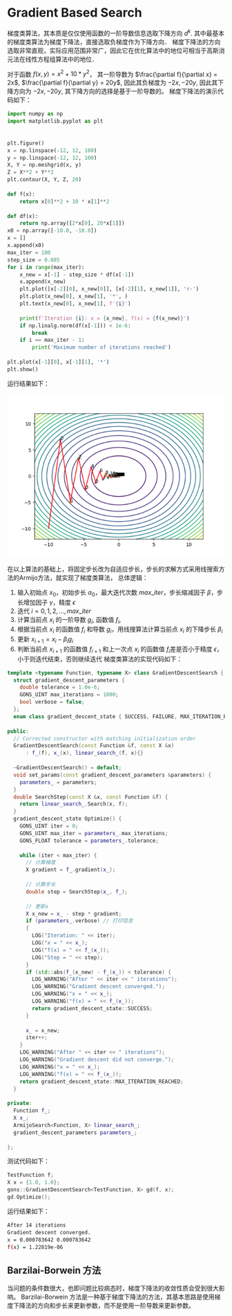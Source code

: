 # Gradient Based Search

梯度类算法，其本质是仅仅使用函数的一阶导数信息选取下降方向 $d^k$. 其中最基本的梯度类算法为梯度下降法，直接选取负梯度作为下降方向．
梯度下降法的方向选取非常直观，实际应用范围非常广，因此它在优化算法中的地位可相当于高斯消元法在线性方程组算法中的地位．


对于函数 $f(x, y) = x^2 + 10*y^2$， 其一阶导数为 $\frac{\partial f}{\partial x} = 2x$, $\frac{\partial f}{\partial y} = 20y$, 因此其负梯度为 $-2x, -20y$, 因此其下降方向为 $-2x, -20y$, 其下降方向的选择是基于一阶导数的。
梯度下降法的演示代码如下：
```python
import numpy as np
import matplotlib.pyplot as plt


plt.figure()
x = np.linspace(-12, 12, 100)
y = np.linspace(-12, 12, 100)
X, Y = np.meshgrid(x, y)
Z = X**2 + Y**2
plt.contour(X, Y, Z, 20)

def f(x):
    return x[0]**2 + 10 * x[1]**2
    
def df(x):
    return np.array([2*x[0], 20*x[1]])
x0 = np.array([-10.0, -10.0])
x = []
x.append(x0)
max_iter = 100
step_size = 0.085
for i in range(max_iter):
    x_new = x[-1] - step_size * df(x[-1])
    x.append(x_new)
    plt.plot([x[-2][0], x_new[0]], [x[-2][1], x_new[1]], 'r-')
    plt.plot(x_new[0], x_new[1], '*', )
    plt.text(x_new[0], x_new[1], f'{i}')

    print(f'Iteration {i}: x = {x_new}, f(x) = {f(x_new)}')
    if np.linalg.norm(df(x[-1])) < 1e-6:
        break
    if i == max_iter - 1:
        print('Maximum number of iterations reached')
    
plt.plot(x[-1][0], x[-1][1], '*')
plt.show()
```
运行结果如下：

![](./pics/gradient_py.png)

在以上算法的基础上，将固定步长改为自适应步长，步长的求解方式采用线搜索方法的Armijo方法，就实现了梯度类算法，
总体逻辑：
1. 输入初始点 $x_0$，初始步长 $\alpha_0$，最大迭代次数 $max\_iter$，步长缩减因子 $\beta$，步长增加因子 $\gamma$，精度 $\epsilon$
2. 迭代 $i = 0, 1, 2, ..., max\_iter$ 
3. 计算当前点 $x_i$ 的一阶导数 $g_i$, 函数值 $f_i$,
4. 根据当前点 $x_i$ 的函数值 $f_i$ 和导数 $g_i$，用线搜算法计算当前点 $x_i$ 的下降步长 $\beta_i$
5. 更新 $x_{i+1} = x_i - \beta_i g_i$
6. 判断当前点 $x_{i+1}$ 的函数值 $f_{i+1}$ 和上一次点 $x_i$ 的函数值 $f_i$差是否小于精度 $\epsilon$，小于则迭代结束，否则继续迭代
梯度类算法的实现代码如下：
```cpp
template <typename Function, typename X> class GradientDescentSearch {
  struct gradient_descent_parameters {
    double tolerance = 1.0e-6;
    GONS_UINT max_iterations = 1000;
    bool verbose = false;
  };
  enum class gradient_descent_state { SUCCESS, FAILURE, MAX_ITERATION_REACHED };

public:
  // Corrected constructor with matching initialization order
  GradientDescentSearch(const Function &f, const X &x) 
      : f_(f), x_(x), linear_search_(f, x){}

  ~GradientDescentSearch() = default;
  void set_params(const gradient_descent_parameters &parameters) {
    parameters_ = parameters;
  }
  double SearchStep(const X &x, const Function &f) {
    return linear_search_.Search(x, f);
  }
  gradient_descent_state Optimize() {
    GONS_UINT iter = 0;
    GONS_UINT max_iter = parameters_.max_iterations;
    GONS_FLOAT tolerance = parameters_.tolerance;

    while (iter < max_iter) {
      // 计算梯度
      X gradient = f_.gradient(x_);

      // 计算步长
      double step = SearchStep(x_, f_);

      // 更新x
      X x_new = x_ - step * gradient;
      if (parameters_.verbose) // 打印信息
      {
        LOG("Iteration: " << iter);
        LOG("x = " << x_);
        LOG("f(x) = " << f_(x_));
        LOG("Step = " << step);
      }
      if (std::abs(f_(x_new) - f_(x_)) < tolerance) {
        LOG_WARNING("After " << iter << " iterations");
        LOG_WARNING("Gradient descent converged.");
        LOG_WARNING("x = " << x_);
        LOG_WARNING("f(x) = " << f_(x_));
        return gradient_descent_state::SUCCESS;
      }

      x_ = x_new;
      iter++;
    }
    LOG_WARNING("After " << iter << " iterations");
    LOG_WARNING("Gradient descent did not converge.");
    LOG_WARNING("x = " << x_);
    LOG_WARNING("f(x) = " << f_(x_));
    return gradient_descent_state::MAX_ITERATION_REACHED;
  }

private:
  Function f_;
  X x_;
  ArmijoSearch<Function, X> linear_search_;
  gradient_descent_parameters parameters_;

};
```
测试代码如下：
```cpp
TestFunction f;
X x = {1.0, 1.0};
gons::GradientDescentSearch<TestFunction, X> gd(f, x);
gd.Optimize();
```
运行结果如下：
```bash
After 14 iterations
Gradient descent converged.
x = 0.000783642 0.000783642 
f(x) = 1.22819e-06
```
## Barzilai-Borwein 方法
当问题的条件数很大，也即问题比较病态时，梯度下降法的收敛性质会受到很大影响。
Barzilai-Borwein 方法是一种基于梯度下降法的方法，其基本思路是使用梯度下降法的方向和步长来更新参数，而不是使用一阶导数来更新参数。